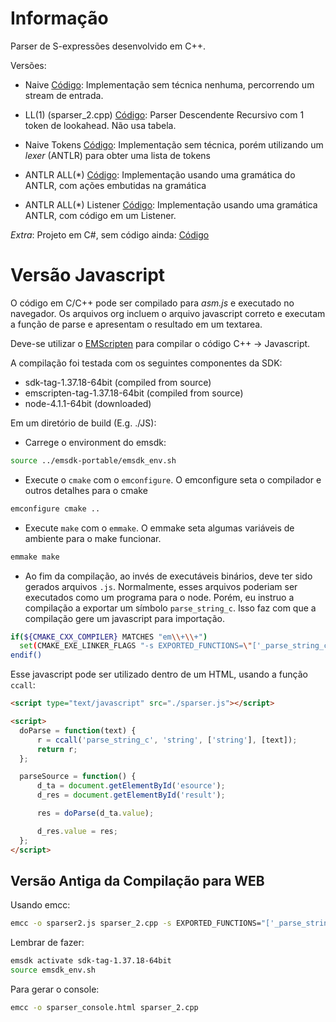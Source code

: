 # Informação

Parser de S-expressões desenvolvido em C++.

Versões:

- Naive [Código](./SExpr/Naive/sparser_naive.cpp): Implementação sem técnica nenhuma, percorrendo um stream de entrada.

- LL(1) (sparser_2.cpp) [Código](./SExpr/LL1/sparser_naive.cpp): Parser Descendente Recursivo com 1 token de lookahead. Não usa tabela.

- Naive Tokens [Código](./SExpr/Naive-Tokens/sparser_naive_tokens.cpp): Implementação sem técnica, porém utilizando um *lexer* (ANTLR) para obter uma lista de tokens

- ANTLR ALL(*) [Código](./SExpr/Antlr/sparser_antlr.cpp): Implementação usando uma gramática do ANTLR, com ações embutidas na gramática

- ANTLR ALL(*) Listener [Código](./SExpr/AntlrListener/sparser_antlr_listener.cpp): Implementação usando uma gramática ANTLR, com código em um Listener.

*Extra*: Projeto em C#, sem código ainda: [Código](./CSharp)

# Versão Javascript

O código em C/C++ pode ser compilado para *asm.js* e executado no navegador. Os arquivos org incluem o arquivo javascript correto e executam a função de parse e apresentam o resultado em um textarea.

Deve-se utilizar o [EMScripten](https://github.com/juj/emsdk) para compilar o código C++ -> Javascript.

A compilação foi testada com os seguintes componentes da SDK:

- sdk-tag-1.37.18-64bit (compiled from source)
- emscripten-tag-1.37.18-64bit (compiled from source)
- node-4.1.1-64bit (downloaded)

Em um diretório de build (E.g. ./JS):

- Carrege o environment do emsdk:

```sh
source ../emsdk-portable/emsdk_env.sh
```

- Execute o `cmake` com o `emconfigure`. O emconfigure seta o compilador e outros detalhes para o cmake

```sh
emconfigure cmake ..
```

- Execute `make` com o `emmake`. O emmake seta algumas variáveis de ambiente para o make funcionar.

```sh
emmake make
```

- Ao fim da compilação, ao invés de executáveis binários, deve ter sido gerados arquivos `.js`. Normalmente, esses arquivos poderiam ser executados como um programa para o node. Porém, eu instruo a compilação a exportar um símbolo `parse_string_c`. Isso faz com que a compilação gere um javascript para importação.

```sh
if(${CMAKE_CXX_COMPILER} MATCHES "em\\+\\+")
  set(CMAKE_EXE_LINKER_FLAGS "-s EXPORTED_FUNCTIONS=\"['_parse_string_c']\"")
endif()
```

  Esse javascript pode ser utilizado dentro de um HTML, usando a função `ccall`:

```html
<script type="text/javascript" src="./sparser.js"></script>

<script>
  doParse = function(text) {
      r = ccall('parse_string_c', 'string', ['string'], [text]);
      return r;
  };

  parseSource = function() {
      d_ta = document.getElementById('esource');
      d_res = document.getElementById('result');

      res = doParse(d_ta.value);

      d_res.value = res;
  };
</script>
```

## Versão Antiga da Compilação para WEB

Usando emcc:

```sh
emcc -o sparser2.js sparser_2.cpp -s EXPORTED_FUNCTIONS="['_parse_string_c']"
```

Lembrar de fazer:
```sh
emsdk activate sdk-tag-1.37.18-64bit
source emsdk_env.sh
```

Para gerar o console:
```sh
emcc -o sparser_console.html sparser_2.cpp
```
